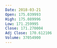 ```yaml
---
Date: 2018-03-21
Open: 175.039993
High: 175.089996
Low: 171.259995
Close: 171.270004
Adj Close: 170.612106
Volume: 37054900
---
```


